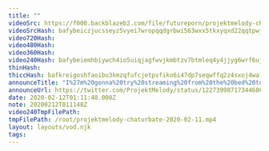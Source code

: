 ```yaml
---
title: ""
videoSrc: https://f000.backblazeb2.com/file/futureporn/projektmelody-chaturbate-2020-02-11.mp4
videoSrcHash: bafybeiczjucsseyz5vyei7wropqqdgrbwi563wxx5tkxyqxd22qqtpwjua?filename=projektmelody-chaturbate-20200212T011148Z-source.mp4
video720Hash: 
video480Hash: 
video360Hash: 
video240Hash: bafybeiemhbiywch4io5uiqjagfwvjkmbtzv7btmleq4y4jjyg6wrf6uj5q?filename=projektmelody-chaturbate-20200212T011148Z-240p.mp4
thinHash: 
thiccHash: bafkreigoshfaoibu3kmzqfufcjetpvfiko6i47dp7seqwffq2z4sxoj4wa?filename=20200212T011148Z-thicc.jpg
announceTitle: "I%27m%20gonna%20try%20streaming%20from%20the%20bed%20today%20%20Worried%20about%20the%20cum%20challenge...%20If%20I%20fail%20TOMORROW%20WILL%20BE%20HELL%20%20btw%20im%20online%3A"
announceUrl: https://twitter.com/ProjektMelody/status/1227399871734468610
date: 2020-02-12T01:11:48.000Z
note: 20200212T011148Z
video240TmpFilePath: 
tmpFilePath: /root/projektmelody-chaturbate-2020-02-11.mp4
layout: layouts/vod.njk
tags:
---
```

